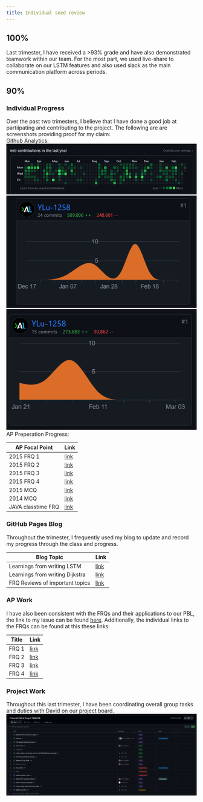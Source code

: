 ```yaml
---
title: Individual seed review
---
```

## 100%
Last trimester, I have received a >93% grade and have also demonstrated teamwork within our team. For the most part, we used live-share to collaborate on our LSTM features and also used slack as the main communication platform across periods. 

## 90%
### Individual Progress
Over the past two trimesters, I believe that I have done a good job at partiipating and contributing to the project. The following are are screenshots providing proof for my claim:  
Github Analytics:  
![Commit Trend](/assets/img/individual_seed/commit_trend.png)  
![BE Commits](/assets/img/individual_seed/commits_BE.png)  
![LSTM Commits](/assets/img/individual_seed/commits_LSTM.png)  
AP Preperation Progress:  

| AP Focal Point | Link |
| - | - |
| 2015 FRQ 1 | [link](https://ylu-1258.github.io/YLU_blog/posts/2015FRQ1/) |
| 2015 FRQ 2 | [link](https://ylu-1258.github.io/YLU_blog/posts/2015FRQ2/) |
| 2015 FRQ 3 | [link](https://ylu-1258.github.io/YLU_blog/posts/2015FRQ3/) |
| 2015 FRQ 4 | [link](https://ylu-1258.github.io/YLU_blog/posts/2015FRQ4/) |
| 2015 MCQ | [link](https://ylu-1258.github.io/YLU_blog/posts/Collegeboard-MCQ-2015/) |
| 2014 MCQ | [link](https://ylu-1258.github.io/YLU_blog/posts/Collegeboard-MCQ-Practice/) |
| JAVA classtime FRQ | [link](https://ylu-1258.github.io/YLU_blog/posts/Java-FRQ-P1/) |

### GitHub Pages Blog
Throughout the trimester, I frequently used my blog to update and record my progress through the class and progress.   

| Blog Topic | Link |
| - | - |
| Learnings from writing LSTM | [link](https://ylu-1258.github.io/YLU_blog/posts/Java-LSTM-test/) |
| Learnings from writing Dijkstra | [link](https://ylu-1258.github.io/YLU_blog/posts/Dijkstra-Algorithm/) |
| FRQ Reviews of important topics | [link](https://ylu-1258.github.io/YLU_blog/posts/FRQ-review-1/) |

### AP Work
I have also been consistent with the FRQs and their applications to our PBL, the link to my issue can be found [here](https://github.com/YLu-1258/YLU_blog/issues/9). Additionally, the individual links to the FRQs can be found at this these links:  

| Title | Link |
| - | - |
| FRQ 1 | [link](https://ylu-1258.github.io/YLU_blog/posts/2015FRQ1/) |
| FRQ 2 | [link](https://ylu-1258.github.io/YLU_blog/posts/2015FRQ2/) |
| FRQ 3 | [link](https://ylu-1258.github.io/YLU_blog/posts/2015FRQ3/) |
| FRQ 4 | [link](https://ylu-1258.github.io/YLU_blog/posts/2015FRQ4/) |

### Project Work
Throughout this last trimester, I have been coordinating overall group tasks and duties with David on our project board.
![SCrum Boards](/assets/img/individual_seed/scrum_board.png)